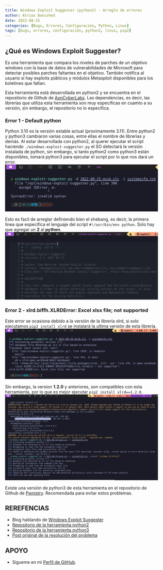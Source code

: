 ```yaml
---
title: Windows Exploit Suggester (python2) - Arreglo de errores
author: Atriox Banished
date: 2022-08-25
categories: [Bugs, Errores, Configuración, Python, Linux]
tags: [bugs, errores, configuración, python2, linux, pip2]
---
```


## ¿Qué es Windows Exploit Suggester?
Es una herramienta que compara los niveles de parches de un objetivo windows con la base de datos de vulnerabilidades de Microsoft para detectar posibles parches faltantes en el objetivo. También notifica al usuario si hay exploits públicos y módulos Metasploit disponibles para los boletines que faltan.

Esta herramienta está desarrollada en python2 y se encuentra en el repositorio de Github de [AonCyberLabs](https://github.com/AonCyberLabs/Windows-Exploit-Suggester). Las dependencias, es decir, las librerías que utiliza esta herramienta son muy especificas en cuamto a su versión, sin embargo, el repositorio no lo especifica.

### Error 1 - Default python
Python 3.10 es la versión estable actual (proximamente 3.11). Entre python2 y python3 cambiaron varias cosas, entre ellas el nombre de librerias y demás. Al estar desarrollada con python2, al querer ejecutar el script haciendo `./windows-exploit-suggester.py` el SO detectará la versión instalada de python, sin embargo, si tanto python2 como python3 están disponibles, tomará python3 para ejecutar el script por lo que nos dará un error.
![](/assets/img/windows-exploit-suggester/error-1.jpeg)

Esto es facil de arreglar definiendo bien el shebang, es decir, la primera linea que especifica el lenguaje del script `#!/usr/bin/env python`. Solo hay que agregar un **2** al **python**.
![](/assets/img/windows-exploit-suggester/fix-1.jpeg)

### Error 2 - xlrd.biffh.XLRDError: Excel xlsx file; not supported
Este error se ocasiona debido a la versión de la librería xlrd, si solo ejecutamos `pip2 install xlrd` se instalará la ultima versión de esta librería.
![](/assets/img/windows-exploit-suggester/error-2.jpeg)

Sin embargo, la version **1.2.0** y anteriores, son compatibles con esta herramienta, por lo que es mejor ejecutar `pip2 install xlrd==1.2.0`.
![](/assets/img/windows-exploit-suggester/fix-2.jpeg)

Existe una versión de python3 de esta herramienta en el repositorio de Github de [Pwnistry](https://github.com/Pwnistry/Windows-Exploit-Suggester-python3). Recomendada para evitar estos problemas.

## REREFENCIAS
* Blog hablando de [Windows Exploit Suggester](https://blog.gdssecurity.com/labs/2014/7/11/introducing-windows-exploit-suggester.html)
* [Repositorio de la herramienta python2](https://github.com/AonCyberLabs/Windows-Exploit-Suggester)
* [Repositorio de la herramienta python3](https://github.com/Pwnistry/Windows-Exploit-Suggester-python3)
* [Post original de la resolución del problema](https://stackoverflow.com/questions/65254535/xlrd-biffh-xlrderror-excel-xlsx-file-not-supported)

## APOYO
* Sigueme en mi [Perfil de GitHub](https://github.com/atriox2510).

